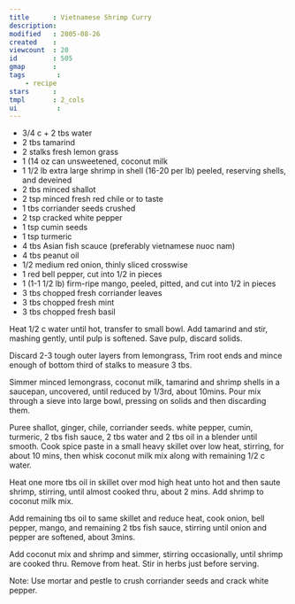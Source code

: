 ```yaml
---
title      : Vietnamese Shrimp Curry
description: 
modified   : 2005-08-26
created    : 
viewcount  : 20
id         : 505
gmap       : 
tags        :
    - recipe
stars      : 
tmpl       : 2_cols
ui			: 
---
```



* 3/4 c + 2 tbs water 
* 2 tbs tamarind 
* 2 stalks fresh lemon grass 
* 1 (14 oz can unsweetened, coconut milk 
* 1 1/2 lb extra large shrimp in shell (16-20 per lb) peeled, reserving shells, and deveined 
* 2 tbs minced shallot 
* 2 tsp minced fresh red chile or to taste 
* 1 tbs corriander seeds crushed 
* 2 tsp cracked white pepper 
* 1 tsp cumin seeds 
* 1 tsp turmeric 
* 4 tbs Asian fish scauce (preferably vietnamese nuoc nam) 
* 4 tbs peanut oil 
* 1/2 medium red onion, thinly sliced crosswise 
* 1 red bell pepper, cut into 1/2 in pieces 
* 1 (1-1 1/2 lb) firm-ripe mango, peeled, pitted, and cut into 1/2 in pieces 
* 3 tbs chopped fresh corriander leaves 
* 3 tbs chopped fresh mint 
* 3 tbs chopped fresh basil

Heat 1/2 c water until hot, transfer to small bowl. Add tamarind and stir, mashing gently, until pulp is softened. Save pulp, discard solids. 

Discard 2-3 tough outer layers from lemongrass, Trim root ends and mince enough of bottom third of stalks to measure 3 tbs. 

Simmer minced lemongrass, coconut milk, tamarind and shrimp shells in a saucepan, uncovered, until reduced by 1/3rd, about 10mins. Pour mix through a sieve into large bowl, pressing on solids and then discarding them. 

Puree shallot, ginger, chile, corriander seeds. white pepper, cumin, turmeric, 2 tbs fish sauce, 2 tbs water and 2 tbs oil in a blender until smooth. Cook spice paste in a small heavy skillet over low heat, stirring, for about 10 mins, then whisk coconut milk mix along with remaining 1/2 c water. 

Heat one more tbs oil in skillet over mod high heat unto hot and then saute shrimp, stirring, until almost cooked thru, about 2 mins. Add shrimp to coconut milk mix. 

Add remaining tbs oil to same skillet and reduce heat, cook onion, bell pepper, mango, and remaining 2 tbs fish sauce, stirring until onion and pepper are softened, about 3mins.

Add coconut mix and shrimp and simmer, stirring occasionally, until shrimp are cooked thru. Remove from heat. Stir in herbs just before serving.

 

Note: Use mortar and pestle to crush corriander seeds and crack white pepper.

